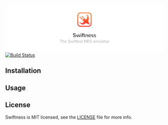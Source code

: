 ![](https://raw.githubusercontent.com/afrigon/swiftness/master/banner.jpg)
[![Build Status](https://travis-ci.com/afrigon/swiftness.svg?branch=master)](https://travis-ci.com/afrigon/swiftness)

## Installation
## Usage
## License
Swiftness is MIT licensed, see the [LICENSE](https://github.com/afrigon/swiftness/blob/master/LICENSE) file for more info.

